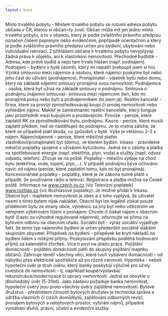 ```yaml
---
layout: base
---
```


Místo trvalého pobytu - Místem trvalého pobytu se rozumí adresa pobytu občana v ČR, kterou si občan=ty zvolí. Občan může mít jen jedno místo trvalého pobytu, a to v objektu, který je podle zvláštního právního předpisu označen číslem popisným nebo evidenčním, popřípadě orientačním a který je podle zvláštního právního předpisu určen pro bydlení, ubytování nebo individuální rekreaci. Z přihlášení občana k trvalému pobytu nevyplývají žádná práva k objektu, ani k vlastníkovi nemovitosti.
Přechodné bydliště - Adresa, kde právě bydlíš a nejsi tam trvale hlášen (např. podnájem).
Podnájem – bydlení v bytě (domě), který mi nepatří (nekoupil jsem si ho). Vzniká smlouvou mezi nájemce a osobou, které nájemci poskytne byt nebo jeho část do užívání (podnájemce). 
Pronajímatel - vlastník bytu nebo domu, který na základě nájemní smlouvy pronajímá svou nemovitost. Podnájemce - osoba, která byt užívá na základě smlouvy o podnájmu.
Smlouva o podnájmu (nájemní smlouva)- smlouva mezi nájemcem (ten, kdo mi pronajímá pokoj nebo byt) a podnájemníkem (to jsem já).
Realitní kancelář - firma, které za provizi zprostředkovávají koupi či prodej nemovitosti nebo vyhledání nájmu. Makléř je zaměstnanec realitní kanceláře, který funguje jako prostředník mezi kupujícím a prodávajícím.
Provize - peníze, které zaplatíš RK za zprostředkování bytu, podnájmu.
Kauce - peníze, které musíš zaplatit předem, než se nastěhuješ do podnájmu. Je to vratná záloha, ze které se případně platí škoda, co způsobíš v bytě. Výše je většinou 2-3 x nájem.
Nájem/nájemné – peníze, které měsíčně platím vlastníkovi/pronajímateli byt (domu), ve kterém bydlím.
Inkaso - pravidelné měsíční poplatky spojené s užíváním bytu/domu. Jedná se o zálohy a platby na spotřebované energie (např. elektřina, plyn, voda) a služby (např. odvoz odpadu, telefon). Zřizuje se na poště.
Poplatky – měsíční výdaje na chod bytu (elektřina, voda, topení, plyn,…). V případě podnájmu bývá účtováno navíc od nájmu (peníze, které zaplatím tomu, kdo mi byt pronajímá).
Koncesionářské poplatky - poplatky, které je ze zákona nutné platit v případě, že používáme rádio a televizi. Registrace a platba možná na České poště. Informace na www.czech-tv.cz (viz Televizní poplatek) www.rozhlas.cz (viz Rozhlasové poplatky). Je možné přidat k Inkasu.
Obecní byt - majitelem nemovitosti je obec a z toho vyplývá, že uživatel nesmí s tímto bytem nijak nakládat. Obecní byt lze legálně získat pouze přidělením bytu ze strany obce, výměnou za jiný byt nebo vítězstvím ve veřejném výběrovém řízení o pronájem. Chcete-li získat nájem v obecním bytě (často za výhodné regulované nájemné), informujte se přímo na bytovém odboru na obecním úřadu.
Sociální byt - výraz sociální vyjadřuje fakt, že tento typ nájemního bydlení je určen především sociálně slabším skupinám obyvatel.
Příspěvek na bydlení - příspěvek ke krytí nákladů na bydlení lidem s nízkými příjmy. Poskytování příspěvku podléhá hodnocení příjmů za kalendářní čtvrtletí. Více ti poví na úřadu práce.
Pojištění domácnosti - pojištění domácnosti patří do skupiny pojištění majetku občanů. Zahrnuje téměř všechny věci, které tvoří vybavení domácnosti – od nábytku přes elektrické spotřebiče až po různé cennosti.
Hypotéka - neboli hypoteční úvěr je druh úvěru, který banky poskytují výlučně pro účely investice do nemovitosti – tj. například koupě/výstavba/ rekonstrukce/modernizace či opravy nemovitosti. Jedná se obvykle o dlouhodobý úvěr (5-31let). Jako zástavu požaduje banka nemovitost, hypoteční úvěry jsou proto všechny úvěry zajištěné nemovitostí.
Bytové družstvo - předmětem činnosti bytových družstev je technická správa a údržba vlastních či cizích domů/bytů, zajišťování odborných revizí, pronájem bytových a nebytových prostor, vybírání nájmů, případné vymáhání dluhů, právní, účetní a evidenční služby.

